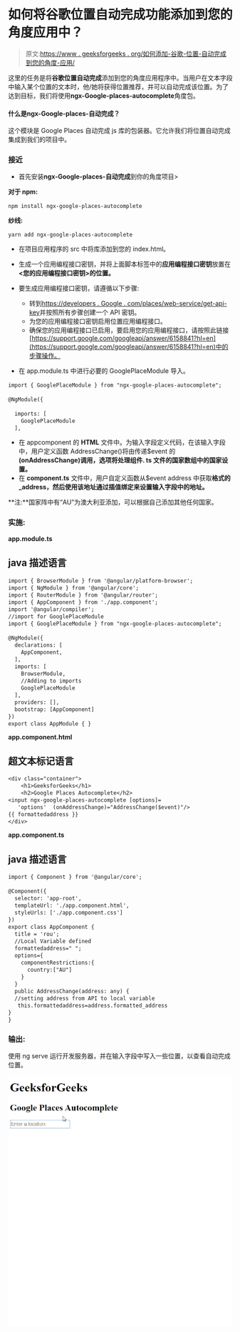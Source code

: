# 如何将谷歌位置自动完成功能添加到您的角度应用中？

> 原文:[https://www . geeksforgeeks . org/如何添加-谷歌-位置-自动完成到您的角度-应用/](https://www.geeksforgeeks.org/how-to-add-google-locations-autocomplete-to-your-angular-application/)

这里的任务是将**谷歌位置自动完成**添加到您的角度应用程序中。当用户在文本字段中输入某个位置的文本时，他/她将获得位置推荐，并可以自动完成该位置。为了达到目标，我们将使用**ngx-Google-places-autocomplete**角度包。

#### 什么是**ngx-Google-places-自动完成**？

这个模块是 Google Places 自动完成 js 库的包装器。它允许我们将位置自动完成集成到我们的项目中。

### 接近

*   首先安装**ngx-Google-places-自动完成**到你的角度项目>

**对于 npm:**

```
npm install ngx-google-places-autocomplete
```

**纱线:**

```
yarn add ngx-google-places-autocomplete
```

*   在项目应用程序的 src 中将库添加到您的 index.html。

*   生成一个应用编程接口密钥，并将上面脚本标签中的**应用编程接口密钥**放置在 **<您的应用编程接口密钥>的位置。**
*   要生成应用编程接口密钥，请遵循以下步骤:
    *   转到[https://developers . Google . com/places/web-service/get-api-key](https://developers.google.com/places/web-service/get-api-key)并按照所有步骤创建一个 API 密钥。
    *   为您的应用编程接口密钥启用位置应用编程接口。
    *   确保您的应用编程接口已启用，要启用您的应用编程接口，请按照此链接[https://support.google.com/googleapi/answer/6158841?hl=en](https://support.google.com/googleapi/answer/6158841?hl=en)中的步骤操作。
*   在 app.module.ts 中进行必要的 GooglePlaceModule 导入。

```
import { GooglePlaceModule } from "ngx-google-places-autocomplete";

@NgModule({

  imports: [
    GooglePlaceModule
  ],
```

*   在 appcomponent 的 **HTML** 文件中。为输入字段定义代码，在该输入字段中，用户定义函数 AddressChange()将由传递$event 的 **(onAddressChange)调用，选项将处理组件. ts 文件的国家数组中的国家设置。**
*   在 **component.ts** 文件中，用户自定义函数从$event address 中获取**格式的 _address，然后使用该地址通过插值绑定来设置输入字段中的地址。**

**注:**国家阵中有“AU”为澳大利亚添加，可以根据自己添加其他任何国家。

### 实施:

**app.module.ts**

## java 描述语言

```
import { BrowserModule } from '@angular/platform-browser';
import { NgModule } from '@angular/core';
import { RouterModule } from '@angular/router';
import { AppComponent } from './app.component';
import '@angular/compiler';
//import for GooglePlaceModule
import { GooglePlaceModule } from "ngx-google-places-autocomplete";

@NgModule({
  declarations: [
    AppComponent,
  ],
  imports: [
    BrowserModule,
    //Adding to imports
    GooglePlaceModule
  ],
  providers: [],
  bootstrap: [AppComponent]
})
export class AppModule { }
```

**app.component.html**

## 超文本标记语言

```
<div class="container">
    <h1>GeeksforGeeks</h1>
    <h2>Google Places Autocomplete</h2>
<input ngx-google-places-autocomplete [options]=
   'options'  (onAddressChange)="AddressChange($event)"/>
{{ formattedaddress }}
</div>
```

**app.component.ts**

## java 描述语言

```
import { Component } from '@angular/core';

@Component({
  selector: 'app-root',
  templateUrl: './app.component.html',
  styleUrls: ['./app.component.css']
})
export class AppComponent {
  title = 'rou';
  //Local Variable defined
  formattedaddress=" ";
  options={
    componentRestrictions:{
      country:["AU"]
    }
  }
  public AddressChange(address: any) {
  //setting address from API to local variable
   this.formattedaddress=address.formatted_address
}
}
```

### 输出:

使用 ng serve 运行开发服务器，并在输入字段中写入一些位置，以查看自动完成位置。

![](img/bd750296d6601424f66893c58f752319.png)